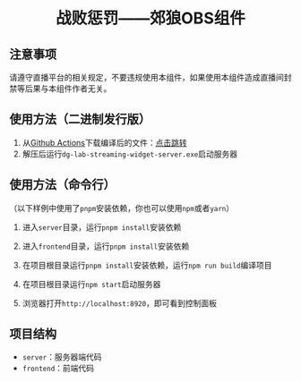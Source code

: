<h1 align="center"> 战败惩罚——郊狼OBS组件</h1>

## 注意事项

请遵守直播平台的相关规定，不要违规使用本组件，如果使用本组件造成直播间封禁等后果与本组件作者无关。

## 使用方法（二进制发行版）

1. 从[Github Actions](https://github.com/hyperzlib/DG-Lab-Coyote-Streaming-Widget/actions)下载编译后的文件：[点击跳转](https://github.com/hyperzlib/DG-Lab-Coyote-Streaming-Widget/actions)
2. 解压后运行```dg-lab-streaming-widget-server.exe```启动服务器

## 使用方法（命令行）

（以下样例中使用了```pnpm```安装依赖，你也可以使用```npm```或者```yarn```）

1. 进入```server```目录，运行```pnpm install```安装依赖

2. 进入```frontend```目录，运行```pnpm install```安装依赖

3. 在项目根目录运行```pnpm install```安装依赖，运行```npm run build```编译项目

4. 在项目根目录运行```npm start```启动服务器

5. 浏览器打开```http://localhost:8920```，即可看到控制面板

## 项目结构

- ```server```：服务器端代码
- ```frontend```：前端代码
